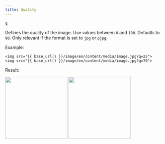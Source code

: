 ```yaml
---
title: Quality
---
```


`q`

Defines the quality of the image. Use values between `0` and `100`. Defaults to `90`. Only relevant if the format is set to `jpg` or `pjpg`.

Example:

```twig
<img src="{{ base_url() }}/image/en/content/media/image.jpg?q=25">
<img src="{{ base_url() }}/image/en/content/media/image.jpg?q=70">
```

Result:

<img width="200" src="[base_url]/image/en/content/media/image.jpg?q=25&w=200&dpr=2" />
<img width="200" src="[base_url]/image/en/content/media/image.jpg?q=70&w=200&dpr=2" />
